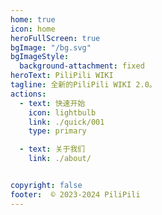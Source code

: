 ```yaml
---
home: true
icon: home
heroFullScreen: true
bgImage: "/bg.svg"
bgImageStyle:
  background-attachment: fixed
heroText: PiliPili WIKI
tagline: 全新的PiliPili WIKI 2.0。
actions:
  - text: 快速开始
    icon: lightbulb
    link: ./quick/001
    type: primary

  - text: 关于我们
    link: ./about/


copyright: false
footer:  © 2023-2024 PiliPili
---
```

